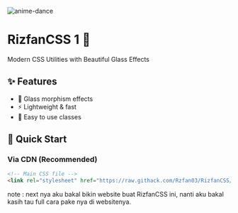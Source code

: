 ![anime-dance](https://media.tenor.com/Gd0orDm2eTIAAAAj/neco-arc-dance.gif)
# RizfanCSS 1 🎨

Modern CSS Utilities with Beautiful Glass Effects

## ✨ Features
- 🎨 Glass morphism effects
- ⚡ Lightweight & fast
- 🎯 Easy to use classes

## 🚀 Quick Start

### Via CDN (Recommended)
```html
<!-- Main CSS file -->
<link rel="stylesheet" href="https://raw.githack.com/Rzfan03/RizfanCSS/main/Rizfan.css">
```

note : next nya aku bakal bikin website buat RizfanCSS ini, nanti aku bakal kasih tau full cara pake nya di websitenya.

